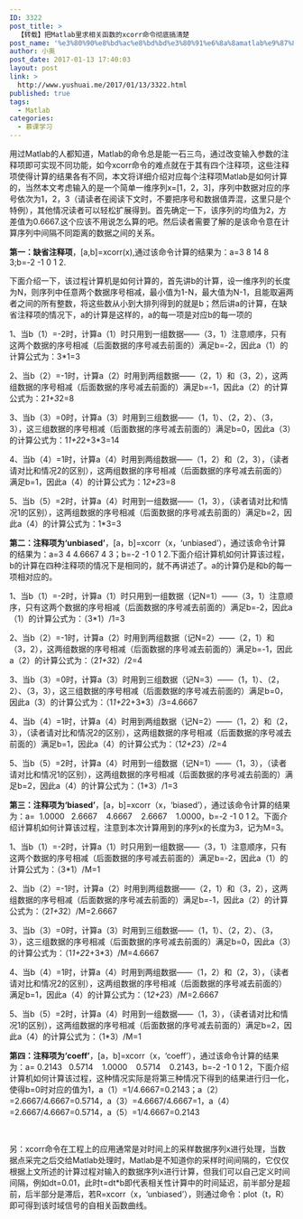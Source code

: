 ```yaml
---
ID: 3322
post_title: >
  【转载】把Matlab里求相关函数的xcorr命令彻底搞清楚
post_name: '%e3%80%90%e8%bd%ac%e8%bd%bd%e3%80%91%e6%8a%8amatlab%e9%87%8c%e6%b1%82%e7%9b%b8%e5%85%b3%e5%87%bd%e6%95%b0%e7%9a%84xcorr%e5%91%bd%e4%bb%a4%e5%bd%bb%e5%ba%95%e6%90%9e%e6%b8%85%e6%a5%9a'
author: 小奥
post_date: 2017-01-13 17:40:03
layout: post
link: >
  http://www.yushuai.me/2017/01/13/3322.html
published: true
tags:
  - Matlab
categories:
  - 慕课学习
---
```

用过Matlab的人都知道，Matlab的命令总是能一石三鸟，通过改变输入参数的注释项即可实现不同功能，如今xcorr命令的难点就在于其有四个注释项，这些注释项使得计算的结果各有不同，本文将详细介绍对应每个注释项Matlab是如何计算的，当然本文考虑输入的是一个简单一维序列x=[1，2，3]，序列中数据对应的序号依次为1，2，3（请读者在阅读下文时，不要把序号和数据值弄混，这里只是个特例），其他情况读者可以轻松扩展得到。首先确定一下，该序列的均值为2，方差值为0.6667.这个应该不用说怎么算的吧。然后读者需要了解的是该命令意在计算序列中间隔不同距离的数据之间的关系。<!--more-->

<strong>第一：缺省注释项</strong>，[a,b]=xcorr(x),通过该命令计算的结果为：a=3 8 14 8 3;b=-2 -1 0 1 2.

下面介绍一下，该过程计算机是如何计算的，首先讲b的计算，设一维序列的长度为N，则序列中任意两个数据序号相减，最小值为1-N，最大值为N-1，且能取遍两者之间的所有整数，将这些数从小到大排列得到的就是b；然后讲a的计算，在缺省注释项的情况下，a的计算是这样的，a的每一项是对应b的每一项的

1、当b（1）=-2时，计算a（1）时只用到一组数据——（3，1）注意顺序，只有这两个数据的序号相减（后面数据的序号减去前面的）满足b=-2，因此a（1）的计算公式为：3*1=3

2、当b（2）=-1时，计算a（2）时用到两组数据——（2，1）和（3，2），这两组数据的序号相减（后面数据的序号减去前面的）满足b=-1，因此a（2）的计算公式为：2*1+3*2=8

3、当b（3）=0时，计算a（3）时用到三组数据——（1，1）、（2，2）、（3，3），这三组数据的序号相减（后面数据的序号减去前面的）满足b=0，因此a（3）的计算公式为：1*1+2*2+3*3=14

4、当b（4）=1时，计算a（4）时用到两组数据——（1，2）和（2，3），（读者请对比和情况2的区别），这两组数据的序号相减（后面数据的序号减去前面的）满足b=1，因此a（4）的计算公式为：1*2+2*3=8

5、当b（5）=2时，计算a（4）时用到一组数据——（1，3），（读者请对比和情况1的区别），这两组数据的序号相减（后面数据的序号减去前面的）满足b=2，因此a（4）的计算公式为：1*3=3

<strong>第二：注释项为‘unbiased’</strong>，[a，b]=xcorr（x，‘unbiased’），通过该命令计算的结果为：a=3 4 4.6667 4 3；b=-2 -1 0 1 2.下面介绍计算机如何计算该过程，b的计算在四种注释项的情况下是相同的，就不再讲述了。a的计算仍是和b的每一项相对应的。

1、当b（1）=-2时，计算a（1）时只用到一组数据（记N=1）——（3，1）注意顺序，只有这两个数据的序号相减（后面数据的序号减去前面的）满足b=-2，因此a（1）的计算公式为：（3*1）/1=3

2、当b（2）=-1时，计算a（2）时用到两组数据（记N=2）——（2，1）和（3，2），这两组数据的序号相减（后面数据的序号减去前面的）满足b=-1，因此a（2）的计算公式为：（2*1+3*2）/2=4

3、当b（3）=0时，计算a（3）时用到三组数据（记N=3）——（1，1）、（2，2）、（3，3），这三组数据的序号相减（后面数据的序号减去前面的）满足b=0，因此a（3）的计算公式为：（1*1+2*2+3*3）/3=4.6667

4、当b（4）=1时，计算a（4）时用到两组数据（记N=2）——（1，2）和（2，3），（读者请对比和情况2的区别），这两组数据的序号相减（后面数据的序号减去前面的）满足b=1，因此a（4）的计算公式为：（1*2+2*3）/2=4

5、当b（5）=2时，计算a（4）时用到一组数据（记N=1）——（1，3），（读者请对比和情况1的区别），这两组数据的序号相减（后面数据的序号减去前面的）满足b=2，因此a（4）的计算公式为：（1*3）/1=3

<strong>第三：注释项为‘biased’</strong>，[a，b]=xcorr（x，‘biased’），通过该命令计算的结果为：a= <wbr /> 1.0000 <wbr /> <wbr /> <wbr />2.6667 <wbr /> <wbr /> <wbr /> 4.6667 <wbr /> <wbr /> <wbr /> 2.6667 <wbr /> <wbr /> <wbr /> 1.0000，b=-2 -1 0 1 2。下面介绍计算机如何计算该过程，注意到本次计算用到的序列x的长度为3，记为M=3。

1、当b（1）=-2时，计算a（1）时只用到一组数据——（3，1）注意顺序，只有这两个数据的序号相减（后面数据的序号减去前面的）满足b=-2，因此a（1）的计算公式为：（3*1）/M=1

2、当b（2）=-1时，计算a（2）时用到两组数据——（2，1）和（3，2），这两组数据的序号相减（后面数据的序号减去前面的）满足b=-1，因此a（2）的计算公式为：（2*1+3*2）/M=2.6667

3、当b（3）=0时，计算a（3）时用到三组数据——（1，1）、（2，2）、（3，3），这三组数据的序号相减（后面数据的序号减去前面的）满足b=0，因此a（3）的计算公式为：（1*1+2*2+3*3）/M=4.6667

4、当b（4）=1时，计算a（4）时用到两组数据——（1，2）和（2，3），（读者请对比和情况2的区别），这两组数据的序号相减（后面数据的序号减去前面的）满足b=1，因此a（4）的计算公式为：（1*2+2*3）/M=2.6667

5、当b（5）=2时，计算a（4）时用到一组数据——（1，3），（读者请对比和情况1的区别），这两组数据的序号相减（后面数据的序号减去前面的）满足b=2，因此a（4）的计算公式为：（1*3）/M=1

<strong>第四：注释项为‘coeff’</strong>，[a，b]=xcorr（x，‘coeff’），通过该命令计算的结果为：a= 0.2143 <wbr /> <wbr /> <wbr />0.5714 <wbr /> <wbr /> <wbr /> 1.0000 <wbr /> <wbr /> <wbr /> 0.5714 <wbr /> <wbr /> <wbr /> 0.2143，b=-2 -1 0 1 2，下面介绍计算机如何计算该过程，这种情况实际是将第三种情况下得到的结果进行归一化，使得b=0时对应的值为1，a（1）=1/4.6667=0.2143；a（2）=2.6667/4.6667=0.5714，a（3）=4.6667/4.6667=1，a（4）=2.6667/4.6667=0.5714，a（5）=1/4.6667=0.2143

<wbr />

另：xcorr命令在工程上的应用通常是对时间上的采样数据序列x进行处理，当数据点采完之后交给Matlab处理时，Matlab是不知道你的采样时间间隔的，它仅仅根据上文所述的计算过程对输入的数据序列x进行计算，但我们可以自己定义时间间隔，例如dt=0.01，此时t=dt*b即代表相关性计算中的时间延迟，前半部分是超前，后半部分是滞后，若R=xcorr（x，‘unbiased’），则通过命令：plot（t，R）即可得到该时域信号的自相关函数曲线。